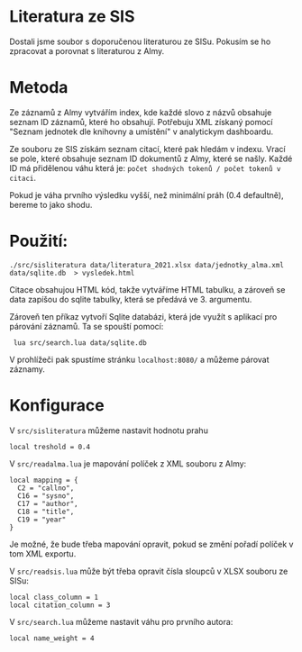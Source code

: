 # Literatura ze SIS

Dostali jsme soubor s doporučenou literaturou ze SISu. Pokusím se ho zpracovat
a porovnat s literaturou z Almy.

# Metoda

Ze záznamů z Almy vytvářím index, kde každé slovo z názvů obsahuje seznam ID záznamů, které ho obsahují. Potřebuju XML získaný pomocí "Seznam jednotek dle knihovny a umístění" v analytickym dashboardu.

Ze souboru ze SIS získám seznam citací, které pak hledám v indexu. Vrací se pole, které obsahuje seznam ID dokumentů z Almy, které se našly.
Každé ID má přidělenou váhu která je: `počet shodných tokenů / počet tokenů v citaci`.

Pokud je váha prvního výsledku vyšší, než minimální práh (0.4 defaultně), bereme to jako shodu.



# Použití:

    ./src/sisliteratura data/literatura_2021.xlsx data/jednotky_alma.xml data/sqlite.db  > vysledek.html

Citace obsahujou HTML kód, takže vytváříme HTML tabulku, a zároveň se data zapíšou do sqlite tabulky, která se předává ve 3. argumentu.

Zároveň ten příkaz vytvoří Sqlite databázi, která jde využít s aplikací pro párování záznamů. Ta se spouští pomocí:

     lua src/search.lua data/sqlite.db

V prohlížeči pak spustíme stránku `localhost:8080/` a  můžeme párovat záznamy.

# Konfigurace

V `src/sisliteratura` můžeme nastavit hodnotu prahu

    local treshold = 0.4

V `src/readalma.lua` je mapování políček z XML souboru z Almy:

    local mapping = {
      C2 = "callno",
      C16 = "sysno",
      C17 = "author",
      C18 = "title", 
      C19 = "year"
    }

Je možné, že bude třeba mapování opravit, pokud se změní pořadí políček v tom XML exportu.

V `src/readsis.lua` může být třeba opravit čísla sloupců v XLSX souboru ze SISu:


    local class_column = 1
    local citation_column = 3

V `src/search.lua` můžeme nastavit váhu pro prvního autora:

    local name_weight = 4

